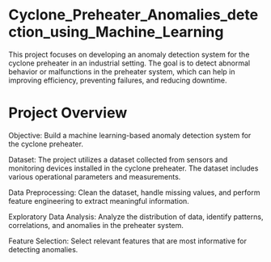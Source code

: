# Cyclone_Preheater_Anomalies_detection_using_Machine_Learning
This project focuses on developing an anomaly detection system for the cyclone preheater in an industrial setting. The goal is to detect abnormal behavior or malfunctions in the preheater system, which can help in improving efficiency, preventing failures, and reducing downtime.

# Project Overview
Objective: Build a machine learning-based anomaly detection system for the cyclone preheater.

Dataset: The project utilizes a dataset collected from sensors and monitoring devices installed in the cyclone preheater. The dataset includes various operational parameters and measurements.

Data Preprocessing: Clean the dataset, handle missing values, and perform feature engineering to extract meaningful information.

Exploratory Data Analysis: Analyze the distribution of data, identify patterns, correlations, and anomalies in the preheater system.

Feature Selection: Select relevant features that are most informative for detecting anomalies.
